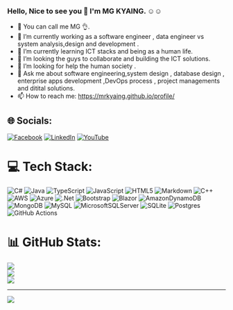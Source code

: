 ### Hello, Nice to see you 👋 I'm MG KYAING. ☺️☺️ 
- 👦 You can call me  MG 👌.
- 🔭 I’m currently working as a software engineer , data engineer vs system analysis,design and development .
- 🌱 I’m currently learning ICT stacks and being as a human life.
- 👯 I’m looking the guys to collaborate and building the ICT solutions.
- 🤔 I’m looking for help the human society .
- 💬 Ask me about software engineering,system design , database design , enterprise apps development ,DevOps process , project managements and ditital solutions.
- 📫 How to reach me: https://mrkyaing.github.io/profile/

## 🌐 Socials:
[![Facebook](https://img.shields.io/badge/Facebook-%231877F2.svg?logo=Facebook&logoColor=white)](https://facebook.com/mrkyaing) [![LinkedIn](https://img.shields.io/badge/LinkedIn-%230077B5.svg?logo=linkedin&logoColor=white)](https://linkedin.com/in/mrkyaing/) [![YouTube](https://img.shields.io/badge/YouTube-%23FF0000.svg?logo=YouTube&logoColor=white)](https://www.youtube.com/@prodevmm) 

# 💻 Tech Stack:
![C#](https://img.shields.io/badge/c%23-%23239120.svg?style=for-the-badge&logo=csharp&logoColor=white) ![Java](https://img.shields.io/badge/java-%23ED8B00.svg?style=for-the-badge&logo=openjdk&logoColor=white) ![TypeScript](https://img.shields.io/badge/typescript-%23007ACC.svg?style=for-the-badge&logo=typescript&logoColor=white) ![JavaScript](https://img.shields.io/badge/javascript-%23323330.svg?style=for-the-badge&logo=javascript&logoColor=%23F7DF1E) ![HTML5](https://img.shields.io/badge/html5-%23E34F26.svg?style=for-the-badge&logo=html5&logoColor=white) ![Markdown](https://img.shields.io/badge/markdown-%23000000.svg?style=for-the-badge&logo=markdown&logoColor=white) ![C++](https://img.shields.io/badge/c++-%2300599C.svg?style=for-the-badge&logo=c%2B%2B&logoColor=white) ![AWS](https://img.shields.io/badge/AWS-%23FF9900.svg?style=for-the-badge&logo=amazon-aws&logoColor=white) ![Azure](https://img.shields.io/badge/azure-%230072C6.svg?style=for-the-badge&logo=microsoftazure&logoColor=white) ![.Net](https://img.shields.io/badge/.NET-5C2D91?style=for-the-badge&logo=.net&logoColor=white) ![Bootstrap](https://img.shields.io/badge/bootstrap-%238511FA.svg?style=for-the-badge&logo=bootstrap&logoColor=white) ![Blazor](https://img.shields.io/badge/blazor-%235C2D91.svg?style=for-the-badge&logo=blazor&logoColor=white) ![AmazonDynamoDB](https://img.shields.io/badge/Amazon%20DynamoDB-4053D6?style=for-the-badge&logo=Amazon%20DynamoDB&logoColor=white) ![MongoDB](https://img.shields.io/badge/MongoDB-%234ea94b.svg?style=for-the-badge&logo=mongodb&logoColor=white) ![MySQL](https://img.shields.io/badge/mysql-4479A1.svg?style=for-the-badge&logo=mysql&logoColor=white) ![MicrosoftSQLServer](https://img.shields.io/badge/Microsoft%20SQL%20Server-CC2927?style=for-the-badge&logo=microsoft%20sql%20server&logoColor=white) ![SQLite](https://img.shields.io/badge/sqlite-%2307405e.svg?style=for-the-badge&logo=sqlite&logoColor=white) ![Postgres](https://img.shields.io/badge/postgres-%23316192.svg?style=for-the-badge&logo=postgresql&logoColor=white) ![GitHub Actions](https://img.shields.io/badge/github%20actions-%232671E5.svg?style=for-the-badge&logo=githubactions&logoColor=white)
# 📊 GitHub Stats:
![](https://github-readme-stats.vercel.app/api?username=mrkyaing&theme=dark&hide_border=false&include_all_commits=false&count_private=false)<br/>
![](https://github-readme-streak-stats.herokuapp.com/?user=mrkyaing&theme=dark&hide_border=false)<br/>
![](https://github-readme-stats.vercel.app/api/top-langs/?username=mrkyaing&theme=dark&hide_border=false&include_all_commits=false&count_private=false&layout=compact)

---
[![](https://visitcount.itsvg.in/api?id=mrkyaing&icon=0&color=0)](https://visitcount.itsvg.in)
